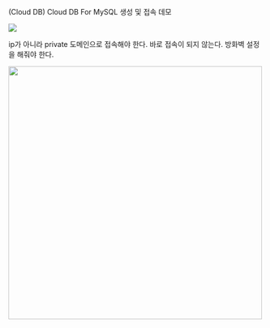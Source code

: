 (Cloud DB) Cloud DB For MySQL 생성 및 접속 데모

<img src="https://github.com/leeedohyun/NCP-WIL/assets/116694226/9ae955bc-0d40-458e-83f7-761faa6deb94">

<br>

ip가 아니라 private 도메인으로 접속해야 한다. 바로 접속이 되지 않는다. 방화벽 설정을 해줘야 한다.

<img src="https://github.com/leeedohyun/NCP-WIL/assets/116694226/26bd5142-0c0e-4c21-bc31-f6ab11781ab7" width=500>